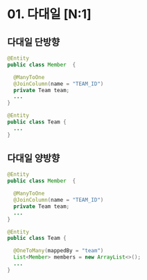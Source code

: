 # 01. 다대일 [N:1]
## 다대일 단방향
```java
@Entity
public class Member  {

  @ManyToOne
  @JoinColumn(name = "TEAM_ID")
  private Team team;
  ...
}
```
```java
@Entity
public class Team {
  ...
}
```

## 다대일 양방향
```java
@Entity
public class Member  {

  @ManyToOne
  @JoinColumn(name = "TEAM_ID")
  private Team team;
  ...
}
```
```java
@Entity
public class Team {

  @OneToMany(mappedBy = "team")
  List<Member> members = new ArrayList<>();
  ...
}
```
